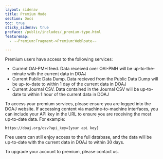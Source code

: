 ```yaml
---
layout: sidenav
title: Premium Mode
section: Docs
toc: true
sticky_sidenav: true
preface: /public/includes/_premium-type.html
featuremap: 
  - ~~Premium:Fragment->Premium:WebRoute~~

---
```


Premium users have access to the following services:

* Current OAI-PMH feed.  Data received over OAI-PMH will be up-to-the-minute with the current data in DOAJ
* Current Public Data Dump.  Data recieved from the Public Data Dump will be up-to-date to within 1 day of the current data in DOAJ
* Current Journal CSV.  Data contained in the Journal CSV will be up-to-date to within 1 hour of the current data in DOAJ

To access your premium services, please ensure you are logged into the DOAJ website.  If accessing content via machine-to-machine
interfaces, you can include your API key in the URL to ensure you are receiving the most up-to-date data.  For example:

```https://doaj.org/csv?api_key=[your api key]```

Free users can still enjoy access to the full database, and the data will be up-to-date with the current data in DOAJ to within 30 days.

To upgrade your account to premium, please contact us.